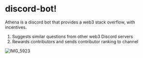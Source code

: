# discord-bot!

Athena is a discord bot that provides a web3 stack overflow, with incentives. 

1. Suggests similar questions from other web3 Discord servers
2. Rewards contributors and sends contributor ranking to channel

![IMG_5923](https://user-images.githubusercontent.com/51681538/173508710-24ab5806-39a5-4a4e-a45b-222f8c759a58.jpeg)
